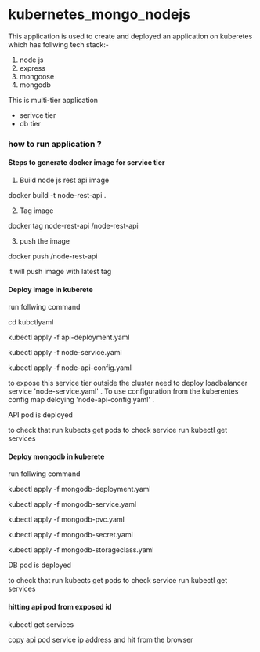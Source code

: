 # kubernetes_mongo_nodejs

This application is used to create and deployed an application  on kuberetes which has follwing tech stack:-

1. node js 
2. express
3. mongoose
4. mongodb



This is multi-tier application 
* serivce tier
* db tier


### how to run application ?

#### Steps to generate docker image for service tier

1. Build node js rest api image

docker build -t node-rest-api .

2. Tag image

docker tag node-rest-api <username>/node-rest-api

3. push the image

docker push <username>/node-rest-api

it will push image with latest tag

#### Deploy image in kuberete 

run follwing command 

cd kubctlyaml

kubectl apply -f api-deployment.yaml

kubectl apply -f node-service.yaml

kubectl apply -f node-api-config.yaml

to expose this service tier outside the cluster need to deploy loadbalancer service 'node-service.yaml' .
To use configuration from the kuberentes config map deloying 'node-api-config.yaml' .

API pod is deployed 

to check that run kubects get pods
to check service  run kubectl get services

#### Deploy mongodb in kuberete 

run follwing command 

kubectl apply -f mongodb-deployment.yaml

kubectl apply -f mongodb-service.yaml

kubectl apply -f mongodb-pvc.yaml

kubectl apply -f mongodb-secret.yaml

kubectl apply -f mongodb-storageclass.yaml

DB pod is deployed 

to check that run kubects get pods
to check service  run kubectl get services


#### hitting api pod from exposed id 

kubectl get services

copy api pod service ip address and hit from the browser 














